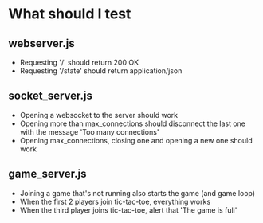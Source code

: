 What should I test
==================

webserver.js
------------

* Requesting '/' should return 200 OK
* Requesting '/state' should return application/json

socket_server.js
----------------

* Opening a websocket to the server should work
* Opening more than max_connections should disconnect the last one with the message 'Too many connections'
* Opening max_connections, closing one and opening a new one should work

game_server.js
--------------

* Joining a game that's not running also starts the game (and game loop)
* When the first 2 players join tic-tac-toe, everything works
* When the third player joins tic-tac-toe, alert that 'The game is full'

